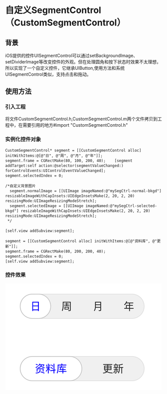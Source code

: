 # 自定义SegmentControl（CustomSegmentControl）


## 背景

iOS提供的控件UISegmentControl可以通过setBackgroundImage、setDividerImage等改变控件的外观。但在处理圆角和按下状态时效果不太理想，所以实现了一个自定义控件，它继承UIButton,使用方法和系统UISegmentControl类似，支持点击和拖动。

## 使用方法

### 引入工程
将文件CustomSegmentControl.h,CustomSegmentControl.m两个文件拷贝到工程中，在需要引用的地方#import "CustomSegmentControl.h"

### 实例化控件对象
```
CustomSegmentControl* segment = [[CustomSegmentControl alloc] initWithItems:@[@"日", @"周", @"月", @"年"]];
segment.frame = CGRectMake(80, 100, 200, 40);    [segment addTarget:self action:@selector(segmentValueChanged:) forControlEvents:UIControlEventValueChanged];
segment.selectedIndex = 0;

/*自定义背景图片
  segment.normalImage = [[UIImage imageNamed:@"mySegCtrl-normal-bkgd"] resizableImageWithCapInsets:UIEdgeInsetsMake(2, 20, 2, 20) resizingMode:UIImageResizingModeStretch];
  segment.selectedImage = [[UIImage imageNamed:@"mySegCtrl-selected-bkgd"] resizableImageWithCapInsets:UIEdgeInsetsMake(2, 20, 2, 20) resizingMode:UIImageResizingModeStretch];
 */
     
[self.view addSubview:segment];
    
segment = [[CustomSegmentControl alloc] initWithItems:@[@"资料库", @"更新"]];
segment.frame = CGRectMake(80, 200, 200, 40);
segment.selectedIndex = 0;
[self.view addSubview:segment];
```

### 控件效果
![效果图](./CustomSegmentControlSample.png)